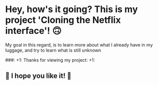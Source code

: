 # Hey, how's it going? This is my project 'Cloning the Netflix interface'! 🙃

My goal in this regard, is to learn more about what I already have in my luggage, and try to learn what is still unknown

###: +1: Thanks for viewing my project: +1:

## 🚀 I hope you like it! 🚀